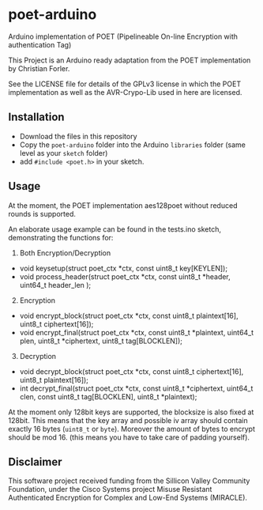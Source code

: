 poet-arduino
============

Arduino implementation of POET (Pipelineable On-line Encryption with
authentication Tag)

This Project is an Arduino ready adaptation from the POET implementation by Christian Forler.

See the LICENSE file for details of the GPLv3 license in which the POET implementation as well as the AVR-Crypo-Lib used in here are licensed.


Installation
------------

- Download the files in this repository
- Copy the `poet-arduino` folder into the Arduino `libraries` folder (same level as your `sketch` folder)
- add `#include <poet.h>` in your sketch.


Usage
-----

At the moment, the POET implementation aes128poet without reduced rounds is supported.

An elaborate usage example can be found in the tests.ino sketch, demonstrating the functions for:

1. Both Encryption/Decryption
-  void keysetup(struct poet_ctx *ctx, const uint8_t key[KEYLEN]);
-  void process_header(struct poet_ctx *ctx, const uint8_t  *header, uint64_t header_len );

2. Encryption
-  void encrypt_block(struct poet_ctx *ctx, const uint8_t plaintext[16], uint8_t ciphertext[16]);
-  void encrypt_final(struct poet_ctx *ctx, const uint8_t *plaintext, uint64_t plen, uint8_t *ciphertext, uint8_t tag[BLOCKLEN]);

3. Decryption
-  void decrypt_block(struct poet_ctx *ctx, const uint8_t ciphertext[16], uint8_t plaintext[16]);
-  int decrypt_final(struct poet_ctx *ctx, const uint8_t *ciphertext, uint64_t clen, const uint8_t tag[BLOCKLEN], uint8_t *plaintext);


At the moment only 128bit keys are supported, the blocksize is also
fixed at 128bit.  This means that the key array and possible iv array
should contain exactly 16 bytes (`uint8_t` or `byte`).  Moreover the
amount of bytes to encrypt should be mod 16.  (this means you have to
take care of padding yourself).


Disclaimer
-----------
This software project received funding from the Sillicon Valley
Community Foundation, under the Cisco Systems project Misuse Resistant
Authenticated Encryption for Complex and Low-End Systems (MIRACLE).